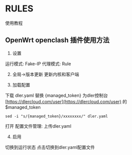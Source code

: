 # RULES
使用教程

## OpenWrt openclash 插件使用方法
1. 设置

运行模式: Fake-IP
代理模式: Rule

2. 全局->版本更新
更新内核和客户端

3. 加载配置


下载 dler.yaml
替换 {managed_token} 为dler控制台 [https://dlercloud.com/user](https://dlercloud.com/user) 的 $managed_token

```shell
sed -i "s/{managed_token}/xxxxxxxx/" dler.yaml
```

打开 配置文件管理:
上传dler.yaml

4. 启用

切换到运行状态
点击切换到dler.yaml配置文件